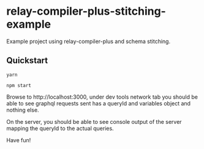 # relay-compiler-plus-stitching-example
Example project using relay-compiler-plus and schema stitching.

## Quickstart

```
yarn

npm start
```

Browse to http://localhost:3000, under dev tools network tab you should be able
to see graphql requests sent has a queryId and variables object and nothing
else.

On the server, you should be able to see console output of the server
mapping the queryId to the actual queries.

Have fun!